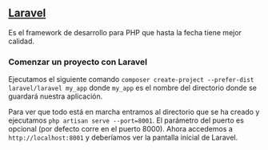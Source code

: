 ## [Laravel](https://laravel.com/)

Es el framework de desarrollo para PHP que hasta la fecha tiene mejor calidad.

### Comenzar un proyecto con Laravel
Ejecutamos el siguiente comando `composer create-project --prefer-dist laravel/laravel my_app` donde `my_app` es el nombre del directorio donde se guardará nuestra aplicación.

Para ver que todo está en marcha entramos al directorio que se ha creado y ejecutamos `php artisan serve --port=8001`. El parámetro del puerto es opcional (por defecto corre en el puerto 8000). Ahora accedemos a `http://localhost:8001` y deberíamos ver la pantalla inicial de Laravel.

